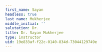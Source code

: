 ```yaml
---
first_name: Sayan
headless: true
last_name: Mukherjee
middle_initial: ''
salutation: Dr.
title: Dr. Sayan Mukherjee
type: instructor
uid: 19e833af-f22c-0140-834d-73044129749e
---
```

